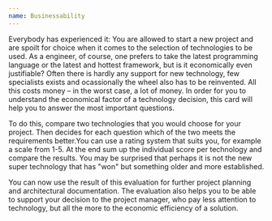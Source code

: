 ```yaml
---
name: Businessability
---
```


Everybody has experienced it: You are allowed to start a new project and are spoilt for choice when it comes to the selection of technologies to be used.  As a engineer, of course, one prefers to take the latest programming language or the latest and hottest framework, but is it economically even justifiable? Often there is hardly any support for new technology, few specialists exists and ocassionally the wheel also has to be reinvented. All this costs money &ndash; in the worst case, a lot of money. In order for you to understand the economical factor of a technology decision, this card will help you to answer the most important questions.

To do this, compare two technologies that you would choose for your project. Then
decides for each question which of the two meets the requirements better.You can use a rating system that suits you, for example a scale from 1-5. 
At the end sum up the individual score per technology and compare the results. You may be surprised that perhaps it is not the new super technology that has "won" but something older and more established. 

You can now use the result of this evaluation for further project planning and architectural documentation. 
The evaluation also helps you to be able to support your decision to the project manager, who pay less attention to technology, but all the more to the economic efficiency of a solution.